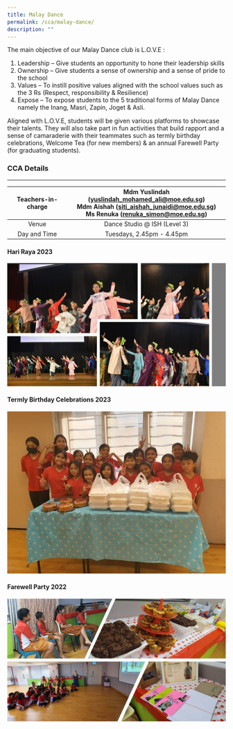 ```yaml
---
title: Malay Dance
permalink: /cca/malay-dance/
description: ""
---
```

The main objective of our Malay Dance club is L.O.V.E : <br>
1) Leadership – Give students an opportunity to hone their leadership skills
2) Ownership – Give students a sense of ownership and a sense of pride to the school
3) Values – To instill positive values aligned with the school values such as the 3 Rs (Respect, responsibility &amp; Resilience)
4) Expose – To expose students to the 5 traditional forms of Malay Dance namely the Inang, Masri, Zapin, Joget &amp; Asli.

Aligned with L.O.V.E, students will be given various platforms to showcase their talents. They will also take part in fun activities that build rapport and a sense of camaraderie with their teammates such as termly birthday celebrations, Welcome Tea (for new members) &amp; an annual Farewell Party (for graduating students). 


### CCA Details
-----------

| Teachers-in-charge  | Mdm Yuslindah (yuslindah_mohamed_ali@moe.edu.sg) <br>Mdm Aishah (siti_aishah_junaidi@moe.edu.sg) <br> Ms Renuka (renuka_simon@moe.edu.sg) | 
|:---:|:---:|
| Venue | Dance Studio @ ISH (Level 3) |
| Day and Time | Tuesdays, 2.45pm - 4.45pm |


#### Hari Raya 2023
![](/images/malay%20dance%202%202023.JPG)

#### Termly Birthday Celebrations 2023
![](/images/malay%20dance%203%202023.jpg)

#### Farewell Party 2022
![](/images/malay%20dance%201%202023.JPG)